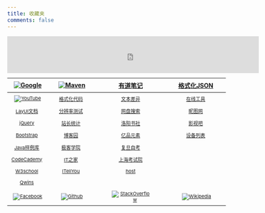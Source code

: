 ```yaml
---
title: 收藏夹
comments: false
---
```


<style>
.bdSug_app {display:none;}
.bdSug_wpr { border: 1px solid hsla(31, 15%, 50%, .25)!important;border-top: 0;}
.bdSug_wpr table td{font-size: 10px!important;padding-left: 7px!important;}

#万年历 {position:absolute; width: 540px;height: 380px; display:none;z-index:3;overflow:hidden; left:50%;top:50%; margin-left:-270px;margin-top:-188px;border-radius: 6px;border: 4px white solid;box-shadow: 0px 2px 40px grey;}
#音乐 {background-color:white; position:absolute; width: 340px;height: 480px; display:none;z-index:3;overflow:hidden; left:50%;top:50%;margin-left:-270px;margin-top:-188px; border-radius: 6px;border: 4px white solid;box-shadow: 0px 2px 40px grey;}
.背景 { display: none; height: 100%; width: 100%; position: fixed; _position: absolute; top: 0; z-index: 2; opacity: 0.3; filter: alpha(opacity=30); background-color: #000;}

<!--搜索框样式-->
#post aside > div > .content {    padding: 20px;}
#post aside > div > .content span {    padding: 10px;}
#post aside > div { margin-left: 15px; box-sizing: border-box; background-color: #ffffff; margin-bottom: 15px; box-sizing: border-box; border-radius: 2px;}
#post aside > div > .content {    color: #909090;    padding: 20px;    font-size: 1em;}
#post aside .avatar img { display: block; width: 100%; height: 185px; object-fit: cover; object-position: center center;}
#post aside .search form input {    background: #fff 8px 9px no-repeat url(data:image/png;base64,iVBORw0KGgoAAAANSUhEUgAAAA0AAAANCAYAAABy6%2BR8AAAACXBIWXMAAAsTAAALEwEAmpwYAAAAIGNIUk0AAG11AABzoAAA%2FN0AAINkAABw6AAA7GgAADA%2BAAAQkOTsmeoAAAESSURBVHjajNCxS9VRGMbxz71E4OwgoXPQxVEpXCI47%2BZqGP0LCoJO7UVD3QZzb3SwcHB7F3Uw3Zpd%2FAPCcJKG7Dj4u%2FK7Pwp94HDg5Xyf5z1Pr9YKImKANTzFXxzjU2ae6qhXaxURr%2FAFl9hHDy%2FwEK8z89sYVEp5gh84wMvMvGiSJ%2FEV85jNzLMR1McqfmN5BEBmnmMJFSvtpH7jdJiZv7q7Z%2BZPfMdcF6rN%2FT%2F1m2LGBkd4HhFT3dcRMY2FpskxaLNpayciHrWAGeziD7b%2BVfkithuTk8bkGa4wgWFmbrSTZOYeBvjc%2BucQj%2FEe6xHx4Taq1nrnKaW8K6XUUsrHWuvNevdRRLzFGwzvDbXAB9cDAHvhedDruuxSAAAAAElFTkSuQmCC);    padding: 7px 11px 7px 28px;    border-radius: 2px;    width: 100%;    box-sizing: border-box;    border: 1px solid rgba(178, 186, 194, 0.3);    outline: none;    font-size: 14px;}

<!--海词搜索框提示样式-->
.input-prompt-container {border: 4px solid #000;}
.input-prompt-container .hover {font-weight:bold; background-color: #DDD; }
.input-prompt-list {background-color: #FFF;height:280px!important; border: 1px solid hsla(31, 15%, 50%, .25);border-top: 0;}
.input-prompt-list dl {margin:0;font-size:10px; border-bottom: 1px dashed #e4e4e4;padding: 5px;}
.input-prompt-list dt {display: inline;font-weight: bold !important;margin-bottom: 2px}
.input-prompt-list dt b {font-size: 13px!important; color: #094;margin-right: 0.1rem}
.input-prompt-list dt span {color: #989898;font-weight: normal}
.input-prompt-list dd {color: #989898;margin-left: 10px}
.markdown-body a {color: #7B7B7B;}
.markdown-body a:hover {color: #f48024;}
table{display:table!important;font-size:11px;}
table th a{height: 45px;font-size:14px;}
table img {max-width: 90px!important; max-height: 35px!important; margin-left:4px; }
table th, table td { padding: 6px 0px!important;}
table tr td:first-child{ width:90px;}
table tr td a:hover{font-size:12px;}
</style>

<script src="https://tianqi.2345.com/js/jquery.js" type="text/javascript" charset="utf-8"></script>
<script>
$('section h1').remove();
</script>

<iframe allowtransparency="true" frameborder="0" scrolling="no" width="580" height="85" src="https://tianqi.2345.com/plugin/widget/index.htm?s=1&z=1&t=0&v=0&d=5&bd=0&k=&f=&q=1&e=1&a=1&c=58027&w=675&h=96&align=right"></iframe>

| [![Google]](https://www.google.com)|[![Maven]](http://mvnrepository.com)|[有道笔记]|[格式化JSON]|
|:---------------:|:---------------:|:---------------:|:---------------:|
|[![YouTube]](https://www.youtube.com)|[格式化代码]|[文本差异]|[在线工具]
|[LayUI文档]     |[分辨率测试]   |[网盘搜索]      |[昵图网]
|[jQuery]       |[站长统计]     |[洛阳书社]     |[影视吧]
|[Bootstrap]    |[博客园]       |[亿品元素]     |[设备列表]
|[Java样例库]    |[极客学院]     |[复旦自考]      |
|[CodeCademy]   |[IT之家]       |[上海考试院]   |
|[W3school]     |[ITellYou]     |[host]       ||
|[Qwins]        |      |              ||
|[![Facebook]](https://www.facebook.com/)|[![Github]](https://github.com/yaodwwy)|[![StackOverflow]](https://stackoverflow.com)|[![Wikipedia]](https://wikipedia.org)


[Google]: https://static.gomro.cn/file/img/google.png "谷歌"
[YouTube]: https://static.gomro.cn/file/img/youtube.png "YouTube"
[Maven]: https://static.gomro.cn/file/img/maven.png "Maven"
[Yahoo]: https://static.gomro.cn/file/img/yahoo.png "Yahoo"
[StackOverflow]: https://static.gomro.cn/file/img/stack.png "StackOverflow"
[Wikipedia]: https://static.gomro.cn/file/img/wiki.jpg "Wikipedia"
[Github]: https://static.gomro.cn/file/img/github.png "Github"
[Facebook]: https://static.gomro.cn/file/img/facebook.png "Facebook"
[Twitter]: https://static.gomro.cn/file/img/twitter.jpg "Twitter"

[CodeCademy]: http://www.codecademy.com/learn/python
[极客学院]: http://wiki.jikexueyuan.com
[W3school]: http://www.w3school.com.cn
[Java样例库]: https://www.programcreek.com/java-api-examples
[博客园]: http://www.cnblogs.com
[Bootstrap]: http://v3.bootcss.com/css
[LayUI文档]: https://www.layui.com/doc/
[H5+]: http://www.html5plus.org/doc/h5p.html
[jQuery]: /html/jq/cheatsheet.html
[51cto]: http://www.51cto.com
[在线工具]: https://tool.lu/tip/

[有道笔记]: http://note.youdao.com/web/file
[设备列表]: http://sunlogin.oray.com/console/remote
[站长统计]: http://tool.chinaz.com
[格式化代码]: http://web.chacuo.net/formathtml
[文本差异]: http://www.jq22.com/textDifference
[网盘搜索]: http://www.pansoso.com
[Qwins]: http://www.atuser.com
[分辨率测试]: http://testsize.com
[格式化JSON]: http://www.bejson.com
[盛天云盘]: http://pan.stnts.com
[host]: http://host.adbyte.cn:9990

[ITellYou]: https://msdn.itellyou.cn
[昵图网]: http://www.nipic.com
[亿品元素]: http://www.epinv.com
[电影]: http://www.dy2018.com/html/gndy/dyzz/index.html
[音乐]: http://www.9ku.com/fm
[凤凰]: http://www.tvyan.com/tai/fhzxt
[央视]: http://tv.cctv.com/live
[IT之家]: http://www.ithome.com
[CSDN]: http://ask.csdn.net
[新浪新闻]: http://news.sina.com.cn
[影视吧]: http://www.ysba.cc
[复旦自考]: http://www.cce.fudan.edu.cn
[上海考试院]: http://www.shmeea.edu.cn
[洛阳书社]: https://weidian.com/dynamic.html?userid=1170745491&wfr=wx_profile

[淘宝网]: http://www.taobao.com
[58同城]: http://www.58.com
[赶集网]: http://www.ganji.com


<script>
(function(){
    
    var aside = "<aside><div class='avatar'>"
            +"<a target='_blank' href='https://tianqi.2345.com/t/wxyt/wxyt.htm'>"
            +"<img src='https://tianqi.2345.com/t/wxyt/now.jpg?"+new Date().getTime()+"' alt='avatar'>"
            +"</a>"
            +"<div class='content'>"
            +"<span><a class='万年历' href='#万年历'>万年历</a></span>"
            +"<span><a class='音乐' href='#音乐'>随便听听</a></span>"
            +"</div>"
            +"</div>"
    
            +"<div class='search'>"
            +"<div class='content'>"
            +"<form action='//www.baidu.com/s' target='_blank' class='search-form'>"
            +"<input type='text' baiduSug='1' autocomplete='off' name='wd' placeholder='Baidu search'>"
            +"</form>"
            +"</div>"
            +"</div>"
    
            +"<div class='search'>"
            +"<div class='content'>"
            +"<form id='translateForm' action='//translate.google.cn' target='_blank' class='search-form'>"
            +"<input type='text' id='q' autocomplete='off' name='q' placeholder='Google translate'>"
            +"</form>"
            +"</div>"
            +"</div></aside>";
    $('#post').append(aside);
    
    $('#post').append("<div id='万年历'></div>");
    $('#post').append("<div id='音乐'></div>");
    $('#post').after("<div class='背景'></div>");
    
    <!-- 百度搜索框提示 -->
    var elem = document.createElement('script'); 
    elem.src = "https://www.baidu.com/js/opensug.js";
    elem.charset = "gbk";
    document.querySelector('html').appendChild(elem);
    
    
    $(".万年历").click(function (e) {
        $(".背景").fadeIn();
        if ($("#万年历").html()) {
            $("#万年历").fadeIn("fast")
        } else {
            $("#万年历").html("<iframe style=' margin:-137px 0px 0px -120px;' width='700' height='520' allowtransparency='true' frameborder='0' scrolling='no' src='https://www.baidu.com/baidu?word=%E4%B8%87%E5%B9%B4%E5%8E%86'></iframe>");
            $("#万年历").fadeIn("fast")
        }
        e ? e.stopPropagation() : event.cancelBubble = true
    });
    
    $(".音乐").click(function (e) {
        $(".背景").fadeIn();
        if ($("#音乐").html()) {
            $("#音乐").fadeIn("fast")
        } else {
            $("#音乐").html("<iframe frameborder='no' border='0' marginwidth='0' marginheight='0' width=330 height=525 src='//music.163.com/outchain/player?type=0&id=2797977427&auto=1&height=430'></iframe>");
            $("#音乐").fadeIn("fast")
        }
        e ? e.stopPropagation() : event.cancelBubble = true
    });
        
    $(".背景").click(function () {
        $(".背景").fadeOut();
        $("#万年历").fadeOut();
        $("#音乐").fadeOut()
    });
    
})(jQuery, window, document);
</script>
<script src='/navi/inputPrompt.min.js' type='text/javascript'></script>
